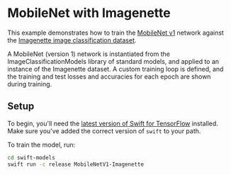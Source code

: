 # MobileNet with Imagenette

This example demonstrates how to train the [MobileNet v1](https://arxiv.org/abs/1704.04861) network against the [Imagenette image classification dataset](https://github.com/fastai/imagenette).

A MobileNet (version 1) network is instantiated from the ImageClassificationModels library of standard models, and applied to an instance of the Imagenette dataset. A custom training loop is defined, and the training and test losses and accuracies for each epoch are shown during training.

## Setup

To begin, you'll need the [latest version of Swift for
TensorFlow](https://github.com/tensorflow/swift/blob/master/Installation.md)
installed. Make sure you've added the correct version of `swift` to your path.

To train the model, run:

```sh
cd swift-models
swift run -c release MobileNetV1-Imagenette
```
